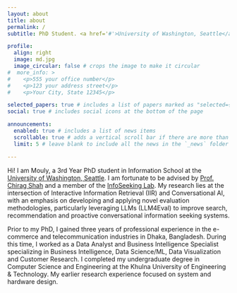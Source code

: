 ```yaml
---
layout: about
title: about
permalink: /
subtitle: PhD Student. <a href='#'>University of Washington, Seattle</a>. Information Retrieval.

profile:
  align: right
  image: md.jpg
  image_circular: false # crops the image to make it circular
#  more_info: >
#    <p>555 your office number</p>
#    <p>123 your address street</p>
#    <p>Your City, State 12345</p>

selected_papers: true # includes a list of papers marked as "selected={true}"
social: true # includes social icons at the bottom of the page

announcements:
  enabled: true # includes a list of news items
  scrollable: true # adds a vertical scroll bar if there are more than 3 news items
  limit: 5 # leave blank to include all the news in the `_news` folder

---
```


Hi! I am Mouly, a 3rd Year PhD student in Information School at the [University of Washington, Seattle](https://www.washington.edu/). I am fortunate to be advised by [Prof. Chirag Shah](https://chiragshah.org/) and a member of the [InfoSeeking Lab](https://infoseeking.org/). My research lies at the intersection of Interactive Information Retrieval (IIR) and Conversational AI, with an emphasis on developing and applying novel evaluation methodologies, particularly leveraging LLMs (LLM4Eval) to improve search, recommendation and proactive conversational information seeking systems.

Prior to my PhD, I gained three years of professional experience in the e-commerce and telecommunication industries in Dhaka, Bangladesh. During this time, I worked as a Data Analyst and Business Intelligence Specialist specializing in Business Intelligence, Data Science/ML, Data Visualization and Customer Research. I completed my undergraduate degree in Computer Science and Engineering at the Khulna University of Engineering & Technology. My earlier research experience focused on system and hardware design.

